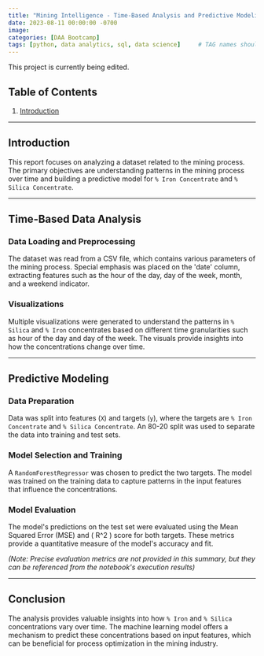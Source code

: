 ```yaml
---
title: "Mining Intelligence - Time-Based Analysis and Predictive Modeling"
date: 2023-08-11 00:00:00 -0700
image: 
categories: [DAA Bootcamp]
tags: [python, data analytics, sql, data science]     # TAG names should always be lowercase
---
```


This project is currently being edited.


## Table of Contents
1. [Introduction](#Introduction)


---

## Introduction

This report focuses on analyzing a dataset related to the mining process. The primary objectives are understanding patterns in the mining process over time and building a predictive model for `% Iron Concentrate` and `% Silica Concentrate`.

---

## Time-Based Data Analysis

### Data Loading and Preprocessing
The dataset was read from a CSV file, which contains various parameters of the mining process. Special emphasis was placed on the 'date' column, extracting features such as the hour of the day, day of the week, month, and a weekend indicator.

### Visualizations
Multiple visualizations were generated to understand the patterns in `% Silica` and `% Iron` concentrates based on different time granularities such as hour of the day and day of the week. The visuals provide insights into how the concentrations change over time.


---

## Predictive Modeling

### Data Preparation
Data was split into features (`X`) and targets (`y`), where the targets are `% Iron Concentrate` and `% Silica Concentrate`. An 80-20 split was used to separate the data into training and test sets.

### Model Selection and Training
A `RandomForestRegressor` was chosen to predict the two targets. The model was trained on the training data to capture patterns in the input features that influence the concentrations.

### Model Evaluation
The model's predictions on the test set were evaluated using the Mean Squared Error (MSE) and \( R^2 \) score for both targets. These metrics provide a quantitative measure of the model's accuracy and fit.

*(Note: Precise evaluation metrics are not provided in this summary, but they can be referenced from the notebook's execution results)*

---

## Conclusion
The analysis provides valuable insights into how `% Iron` and `% Silica` concentrations vary over time. The machine learning model offers a mechanism to predict these concentrations based on input features, which can be beneficial for process optimization in the mining industry.
